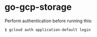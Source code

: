 # go-gcp-storage

Perform authentication before running this:

```bash
$ gcloud auth application-default login
```